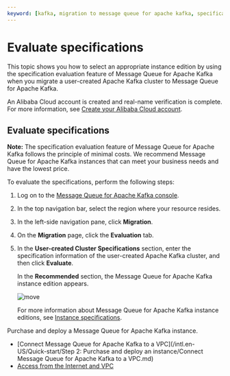 ```yaml
---
keyword: [kafka, migration to message queue for apache kafka, specification]
---
```


# Evaluate specifications

This topic shows you how to select an appropriate instance edition by using the specification evaluation feature of Message Queue for Apache Kafka when you migrate a user-created Apache Kafka cluster to Message Queue for Apache Kafka.

An Alibaba Cloud account is created and real-name verification is complete. For more information, see [Create your Alibaba Cloud account](https://account.alibabacloud.com/register/intl_register.htm).

## Evaluate specifications

**Note:** The specification evaluation feature of Message Queue for Apache Kafka follows the principle of minimal costs. We recommend Message Queue for Apache Kafka instances that can meet your business needs and have the lowest price.

To evaluate the specifications, perform the following steps:

1.  Log on to the [Message Queue for Apache Kafka console](https://kafka.console.aliyun.com/?spm=a2c4g.11186623.2.22.6bf72638IfKzDm).

2.  In the top navigation bar, select the region where your resource resides.

3.  In the left-side navigation pane, click **Migration**.

4.  On the **Migration** page, click the **Evaluation** tab.

5.  In the **User-created Cluster Specifications** section, enter the specification information of the user-created Apache Kafka cluster, and then click **Evaluate**.

    In the **Recommended** section, the Message Queue for Apache Kafka instance edition appears.

    ![move](https://static-aliyun-doc.oss-accelerate.aliyuncs.com/assets/img/en-US/2967342161/p232619.png)

    For more information about Message Queue for Apache Kafka instance editions, see [Instance specifications](/intl.en-US/Pricing/Billing.md).


Purchase and deploy a Message Queue for Apache Kafka instance.

-   [Connect Message Queue for Apache Kafka to a VPC](/intl.en-US/Quick-start/Step 2: Purchase and deploy an instance/Connect Message Queue for Apache Kafka to a VPC.md)
-   [Access from the Internet and VPC]()

